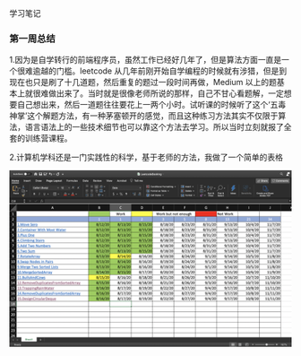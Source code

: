 学习笔记

### 第一周总结

1.因为是自学转行的前端程序员，虽然工作已经好几年了，但是算法方面一直是一个很难逾越的门槛。leetcode 从几年前刚开始自学编程的时候就有涉猎，但是到现在也只是刷了十几道题，然后重复的题过一段时间再做，Medium 以上的题基本上就很难做出来了。当时就是很像老师所说的那样，自己不甘心看题解，一定想要自己想出来，然后一道题往往要花上一两个小时。试听课的时候听了这个‘五毒神掌’这个解题方法，有一种茅塞顿开的感觉，而且这种练习方法其实不仅限于算法，语言语法上的一些技术细节也可以靠这个方法去学习。所以当时立刻就报了全套的训练营课程。

2.计算机学科还是一门实践性的科学，基于老师的方法，我做了一个简单的表格 

![image](https://github.com/wumengchao1989/algorithm014-algorithm014/blob/master/Week_01/ScreenShot.png)
